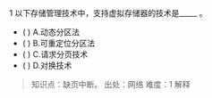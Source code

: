 1
以下存储管理技术中，支持虚拟存储器的技术是_____ 。
- ( ) A.动态分区法 
- ( ) B.可重定位分区法 
- ( ) C.请求分页技术 
- ( ) D.对换技术

> 知识点：缺页中断。
> 出处：网络
> 难度：1
> 解释

